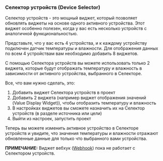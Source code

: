 
### Селектор устройств (Device Selector)

Селектор устройств - это мощный виджет, который позволяет обновлять виджеты на основе одного активного устройства. 
Этот виджет особенно полезен, когда у вас есть несколько устройств с аналогичной функциональностью.

Представьте, что у вас есть 4 устройства, и к каждому устройству подключен датчик температуры и влажности. Для отображения данных по всем 4 устройствам вам необходимо добавить 8 виджетов.

С помощью Селектора устройств вы можете использовать только 2 виджета, которые будут отображать температуру и влажность в зависимости от активного устройства, выбранного в Селекторе.  

Все, что вам нужно сделать, это:

1. Добавить виджет Селектора устройств в проект
2. Добавить 2 виджета (например виджет отображения значений (Value Display Widget)), чтобы отобразить температуру и влажность
3. В настройках виджетов вы сможете назначить их на Селектор устройств (в разделе источника или цели)
4. Выйти из настроек, запустить проект

Теперь вы можете изменить активное устройство в Селекторе устройств и увидите, что значения температуры и влажности отражают обновленные данные для только что выбранного вами устройства.

**ПРИМЕЧАНИЕ:** Виджет вебхук ([Webhook](https://github.com/blynkkk/blynk-library/blob/master/examples/Widgets/WebHook/WebHook_GET/WebHook_GET.ino)) пока не работает с Селектором устройств.
